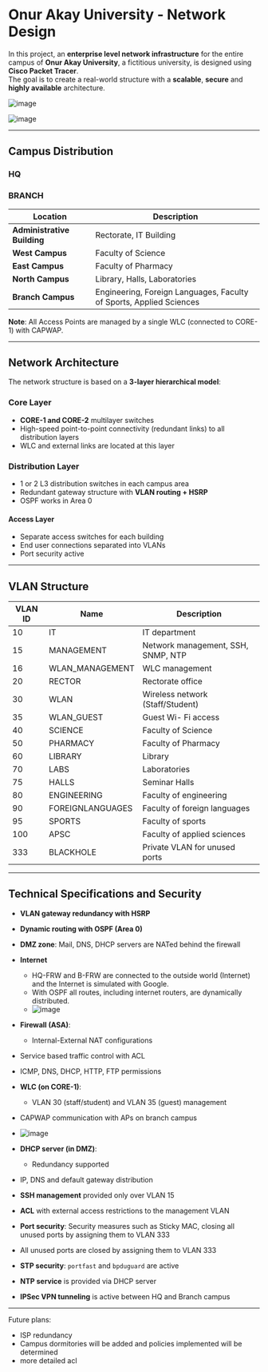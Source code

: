 # Onur Akay University - Network Design

In this project, an **enterprise level network infrastructure** for the entire campus of **Onur Akay University**, a fictitious university, is designed using **Cisco Packet Tracer**.  
The goal is to create a real-world structure with a **scalable**, **secure** and **highly available** architecture.

![image](https://github.com/user-attachments/assets/fcd68f23-1e67-4436-9643-a0d11487d9c6)


![image](https://github.com/user-attachments/assets/8f37d45d-aa26-4a8c-9c07-44b050f283c2)





---

## Campus Distribution

### HQ ###

### BRANCH ###

| Location | Description |
|---------------|-----------------------------------|
| **Administrative Building** | Rectorate, IT Building |
| **West Campus** | Faculty of Science | 
| **East Campus** | Faculty of Pharmacy |
| **North Campus** | Library, Halls, Laboratories |
| **Branch Campus** | Engineering, Foreign Languages, Faculty of Sports, Applied Sciences |

**Note**: All Access Points are managed by a single WLC (connected to CORE-1) with CAPWAP.

---

## Network Architecture

The network structure is based on a **3-layer hierarchical model**:

### Core Layer
- **CORE-1 and CORE-2** multilayer switches
- High-speed point-to-point connectivity (redundant links) to all distribution layers
- WLC and external links are located at this layer

### Distribution Layer
- 1 or 2 L3 distribution switches in each campus area
- Redundant gateway structure with **VLAN routing + HSRP**
- OSPF works in Area 0

#### Access Layer
- Separate access switches for each building
- End user connections separated into VLANs
- Port security active

---

## VLAN Structure

| VLAN ID | Name | Description |
|---------|------------------|-------------------------------------|
| 10 | IT | IT department |
| 15 | MANAGEMENT | Network management, SSH, SNMP, NTP |
| 16 | WLAN_MANAGEMENT | WLC management |
| 20 | RECTOR | Rectorate office |
| 30 | WLAN | Wireless network (Staff/Student) |
| 35 | WLAN_GUEST | Guest Wi- Fi access |
| 40 | SCIENCE | Faculty of Science |
| 50 | PHARMACY | Faculty of Pharmacy |
| 60 | LIBRARY | Library |
| 70 | LABS | Laboratories |
| 75 | HALLS | Seminar Halls |
| 80 | ENGINEERING | Faculty of engineering |
| 90 | FOREIGNLANGUAGES | Faculty of foreign languages |
| 95 | SPORTS | Faculty of sports |
| 100 | APSC | Faculty of applied sciences |
| 333 | BLACKHOLE | Private VLAN for unused ports |

---

## Technical Specifications and Security

- **VLAN gateway redundancy with HSRP**
- **Dynamic routing with OSPF (Area 0)**
- **DMZ zone**: Mail, DNS, DHCP servers are NATed behind the firewall
- **Internet**
  - HQ-FRW and B-FRW are connected to the outside world (Internet) and the Internet is simulated with Google.
  - With OSPF all routes, including internet routers, are dynamically distributed.
  - ![image](https://github.com/user-attachments/assets/7bc0b895-9079-4b2d-8834-b9851cb443d3)

- **Firewall (ASA)**:
  - Internal-External NAT configurations
 - Service based traffic control with ACL
 - ICMP, DNS, DHCP, HTTP, FTP permissions
- **WLC (on CORE-1)**:
  - VLAN 30 (staff/student) and VLAN 35 (guest) management
 - CAPWAP communication with APs on branch campus
 - ![image](https://github.com/user-attachments/assets/8b5e98b1-705b-466e-ad1c-382928bd5b2b)

- **DHCP server (in DMZ)**:
  - Redundancy supported
 - IP, DNS and default gateway distribution
- **SSH management** provided only over VLAN 15
- **ACL** with external access restrictions to the management VLAN
- **Port security**: Security measures such as Sticky MAC, closing all unused ports by assigning them to VLAN 333
 - All unused ports are closed by assigning them to VLAN 333
- **STP security**: `portfast` and `bpduguard` are active
- **NTP service** is provided via DHCP server
- **IPSec VPN tunneling** is active between HQ and Branch campus


---

Future plans:

* ISP redundancy
* Campus dormitories will be added and policies implemented will be determined
* more detailed acl
